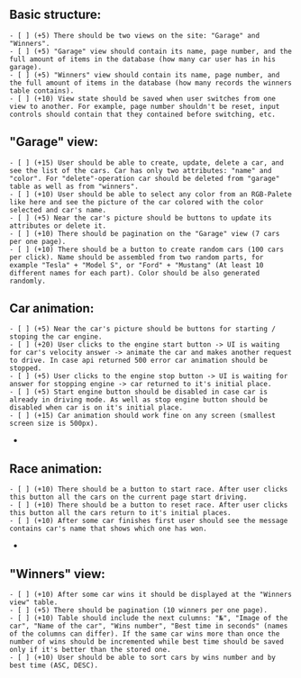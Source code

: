 **Basic structure:**
  - 
    - [ ] (+5) There should be two views on the site: "Garage" and "Winners".
    - [ ] (+5) "Garage" view should contain its name, page number, and the full amount of items in the database (how many car user has in his garage).
    - [ ] (+5) "Winners" view should contain its name, page number, and the full amount of items in the database (how many records the winners table contains).
    - [ ] (+10) View state should be saved when user switches from one view to another. For example, page number shouldn't be reset, input controls should contain that they contained before switching, etc.
**"Garage" view:**
  - 
    - [ ] (+15) User should be able to create, update, delete a car, and see the list of the cars. Car has only two attributes: "name" and "color". For "delete"-operation car should be deleted from "garage" table as well as from "winners".
    - [ ] (+10) User should be able to select any color from an RGB-Palete like here and see the picture of the car colored with the color selected and car's name.
    - [ ] (+5) Near the car's picture should be buttons to update its attributes or delete it.
    - [ ] (+10) There should be pagination on the "Garage" view (7 cars per one page).
    - [ ] (+10) There should be a button to create random cars (100 cars per click). Name should be assembled from two random parts, for example "Tesla" + "Model S", or "Ford" + "Mustang" (At least 10 different names for each part). Color should be also generated randomly.
**Car animation:**
  -
    - [ ] (+5) Near the car's picture should be buttons for starting / stoping the car engine.
    - [ ] (+20) User clicks to the engine start button -> UI is waiting for car's velocity answer -> animate the car and makes another request to drive. In case api returned 500 error car animation should be stopped.
    - [ ] (+5) User clicks to the engine stop button -> UI is waiting for answer for stopping engine -> car returned to it's initial place.
    - [ ] (+5) Start engine button should be disabled in case car is already in driving mode. As well as stop engine button should be disabled when car is on it's initial place.
    - [ ] (+15) Car animation should work fine on any screen (smallest screen size is 500px).
- 
**Race animation:**
  - 
    - [ ] (+10) There should be a button to start race. After user clicks this button all the cars on the current page start driving.
    - [ ] (+10) There should be a button to reset race. After user clicks this button all the cars return to it's initial places.
    - [ ] (+10) After some car finishes first user should see the message contains car's name that shows which one has won.
- 
**"Winners" view:**
  -
    - [ ] (+10) After some car wins it should be displayed at the "Winners view" table.
    - [ ] (+5) There should be pagination (10 winners per one page).
    - [ ] (+10) Table should include the next culumns: "№", "Image of the car", "Name of the car", "Wins number", "Best time in seconds" (names of the columns can differ). If the same car wins more than once the number of wins should be incremented while best time should be saved only if it's better than the stored one.
    - [ ] (+10) User should be able to sort cars by wins number and by best time (ASC, DESC).
